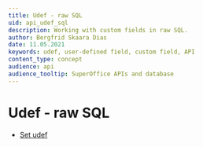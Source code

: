```yaml
---
title: Udef - raw SQL
uid: api_udef_sql
description: Working with custom fields in raw SQL.
author: Bergfrid Skaara Dias
date: 11.05.2021
keywords: udef, user-defined field, custom field, API
content_type: concept
audience: api
audience_tooltip: SuperOffice APIs and database
---
```


# Udef - raw SQL

* [Set udef][1]

<!-- Referenced links -->
[1]: set-udef.md
